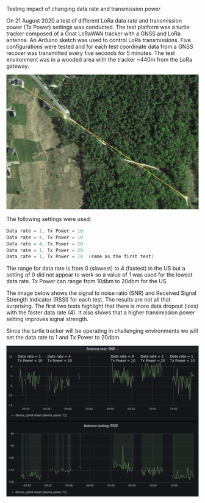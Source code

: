 Testing impact of changing data rate and transmission power

On 21 August 2020 a test of different LoRa data rate and transmission power (Tx Power) settings was conducted. The test platform was a turtle tracker composed of a Gnat LoRaWAN tracker with a GNSS and LoRa antenna. An Arduino sketch was used to control LoRa transmissions. Five configurations were tested and for each test coordinate data from a GNSS recover was transmitted every five seconds for 5 minutes. The test environment was in a wooded area with the tracker ~440m from the LoRa gateway.

![](./arduino-config1.png)

The following settings were used:

``` C++
Data rate = 1, Tx Power = 10
Data rate = 4, Tx Power = 10
Data rate = 4, Tx Power = 20
Data rate = 1, Tx Power = 20
Data rate = 1, Tx Power = 10  (same as the first test)
```

The range for data rate is from 0 (slowest) to 4 (fastest) in the US but a setting of 0 did not appear to work so a value of 1 was used for the lowest data rate. Tx Power can range from 10dbm to 20dbm for the US.

The image below shows the signal to noise ratio (SNR) and Received Signal Strength Indicator (RSSI) for each test. The results are not all that surprising. The first two tests highlight that there is more data dropout (loss) with the faster data rate (4). It also shows that a higher transmission power setting improves signal strength. 

Since the turtle tracker will be operating in challenging environments we will set the data rate to 1 and Tx Power to 20dbm. 


![](./arduino-config2.png)

